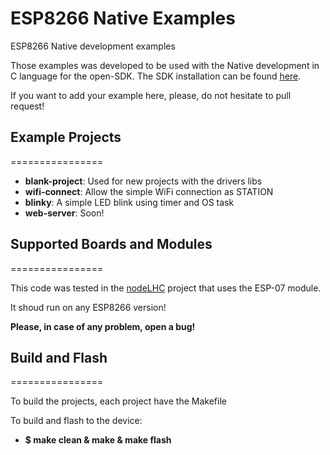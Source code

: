 # ESP8266 Native Examples
ESP8266 Native development examples

Those examples was developed to be used with the Native development in C language for the open-SDK.
The SDK installation can be found [here](https://github.com/pfalcon/esp-open-sdk).

If you want to add your example here, please, do not hesitate to pull request!

## Example Projects
================

* **blank-project**: Used for new projects with the drivers libs
* **wifi-connect**: Allow the simple WiFi connection as STATION
* **blinky**: A simple LED blink using timer and OS task
* **web-server**: Soon!
 
## Supported Boards and Modules
================

This code was tested in the [nodeLHC](https://hackaday.io/project/7763-nodelhc-esp8266-development-board) project that uses the ESP-07 module.

It shoud run on any ESP8266 version!

**Please, in case of any problem, open a bug!**

## Build and Flash
================

To build the projects, each project have the Makefile

To build and flash to the device:

* **$ make clean & make & make flash**
